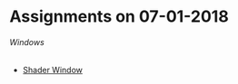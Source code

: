 Assignments on 07-01-2018
=========================

###### Windows
* [Shader Window](../../windows/pp/shader)
